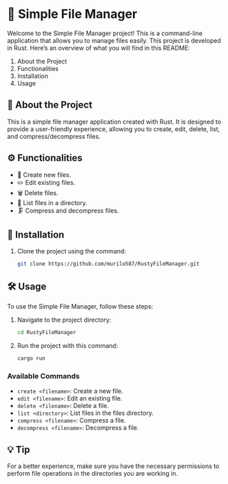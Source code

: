 # 📂 Simple File Manager

Welcome to the Simple File Manager project! This is a command-line application that allows you to manage files easily. This project is developed in Rust. Here’s an overview of what you will find in this README:

1. About the Project
2. Functionalities
3. Installation
4. Usage

## 📖 About the Project

This is a simple file manager application created with Rust. It is designed to provide a user-friendly experience, allowing you to create, edit, delete, list, and compress/decompress files.

## ⚙️ Functionalities

- 📄 Create new files.
- ✏️ Edit existing files.
- 🗑️ Delete files.
- 📂 List files in a directory.
- 🗜️ Compress and decompress files.

## 🚀 Installation

1. Clone the project using the command:
   ```bash
   git clone https://github.com/murilo587/RustyFileManager.git
   ```

## 🛠️ Usage

To use the Simple File Manager, follow these steps:

1. Navigate to the project directory:
   ```bash
   cd RustyFileManager
   ```
2. Run the project with this command:
   ```bash
   cargo run
   ```

### Available Commands

- `create <filename>`: Create a new file.
- `edit <filename>`: Edit an existing file.
- `delete <filename>`: Delete a file.
- `list <directory>`: List files in the files directory.
- `compress <filename>`: Compress a file.
- `decompress <filename>`: Decompress a file.

## 💡 Tip
For a better experience, make sure you have the necessary permissions to perform file operations in the directories you are working in.